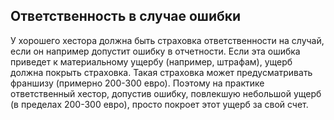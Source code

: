 ## Ответственность в случае ошибки

У хорошего хестора должна быть страховка ответственности на случай, если он например допустит ошибку в отчетности.
Если эта ошибка приведет к материальному ущербу (например, штрафам), ущерб должна покрыть страховка. Такая страховка
может предусматривать франшизу (примерно 200-300 евро). Поэтому на практике ответственный хестор, допустив ошибку,
повлекшую небольшой ущерб (в пределах 200-300 евро), просто покроет этот ущерб за свой счет.
